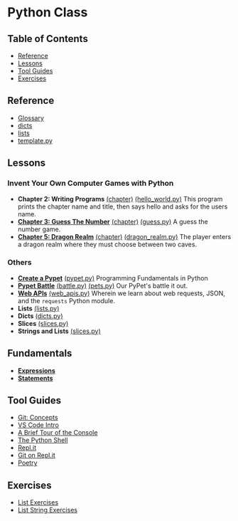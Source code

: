 Python Class
============

Table of Contents
-----------------

* [Reference](#reference)
* [Lessons](#lessons)
* [Tool Guides](#tool-guides)
* [Exercises](#exercises)


Reference
---------

* [Glossary](docs/reference/glossary.md)
* [dicts](docs/reference/dicts.md)
* [lists](docs/reference/lists.md)
* [template.py](pythonclass/template.py)


Lessons
-------

### Invent Your Own Computer Games with Python

* **Chapter 2: Writing Programs** [(chapter)](http://inventwithpython.com/invent4thed/chapter2.html) [(hello_world.py)](pythonclass/lessons/hello_world.py)
  This program prints the chapter name and title, then says hello and asks for the users name.
* **[Chapter 3: Guess The Number](docs/lessons/03_guess_the_number.md)** [(chapter)](http://inventwithpython.com/invent4thed/chapter3.html) [(guess.py)](pythonclass/lessons/guess.py)
   A guess the number game.
* **[Chapter 5: Dragon Realm](docs/lessons/05_dragon_realm.md)** [(chapter)](http://inventwithpython.com/invent4thed/chapter5.html) [(dragon_realm.py)](pythonclass/lessons/dragonrealm/dragon_realm.py)
   The player enters a dragon realm where they must choose between two caves.

### Others

* **[Create a Pypet](https://www.thinkful.com/learn/intro-to-python-tutorial/)** [(pypet.py)](pythonclass/lessons/pypet.py) Programming Fundamentals in Python
* **[Pypet Battle](docs/lessons/battle.md)** [(battle.py)](pythonclass/lessons/battle.py) [(pets.py)](pythonclass/lessons/pets.py) Our PyPet's battle it out.
* **[Web APIs](docs/lessons/web-apis.md)** [(web_apis.py)](pythonclass/lessons/web_apis.py) Wherein we learn about web requests, JSON, and the `requests` Python module.
* **Lists** [(lists.py)](pythonclass/lessons/lists.py)
* **Dicts** [(dicts.py)](pythonclass/lessons/dicts.py)
* **Slices** [(slices.py)](pythonclass/lessons/slices.py)
* **Strings and Lists** [(slices.py)](pythonclass/lessons/strings_lists.py)

## Fundamentals

* **[Expressions](https://mybinder.org/v2/gh/alissa-huskey/python-class/HEAD?filepath=docs%2Flessons%2Fexpressions.ipynb)**
* **[Statements](https://mybinder.org/v2/gh/alissa-huskey/python-class/HEAD?filepath=docs%2Flessons%2Fstatements.ipynb)**

Tool Guides
-----------

* [Git: Concepts](docs/guides/git-concepts.md)
* [VS Code Intro](docs/guides/vscode-intro.md)
* [A Brief Tour of the Console](docs/guides/console.md)
* [The Python Shell](docs/guides/python_shell.md)
* [Repl.it](docs/guides/replit.md)
* [Git on Repl.it](docs/guides/git-on-replit.md)
* [Poetry](docs/guides/poetry.md)

Exercises
---------

* [List Exercises](docs/exercises/list-exercises.md)
* [List String Exercises](docs/exercises/list-string-exercises.md)
